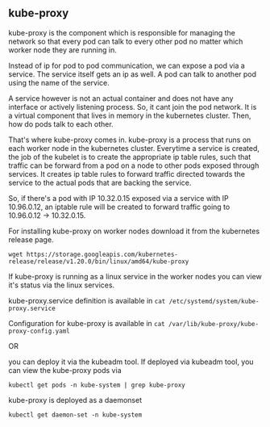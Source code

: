 ## kube-proxy

kube-proxy is the component which is responsible for managing the network so that
every pod can talk to every other pod no matter which worker node they are running in.

Instead of ip for pod to pod communication, we can expose a pod via a service.
The service itself gets an ip as well.
A pod can talk to another pod using the name of the service.

A service however is not an actual container and does not have any interface or actively listening process.
So, it cant join the pod network. It is a virtual component that lives in memory in the kubernetes cluster.
Then, how do pods talk to each other.

That's where kube-proxy comes in. kube-proxy is a process that runs on each worker node in the kubernetes cluster.
Everytime a service is created, the job of the kubelet is to create the appropriate ip table rules,
such that traffic can be forward from a pod on a node to other pods exposed through services.
It creates ip table rules to forward traffic directed towards the service to the actual pods that are backing the service.

So, if there's a pod with IP 10.32.0.15 exposed via a service with IP 10.96.0.12, an iptable rule
will be created to forward traffic going to 10.96.0.12 -> 10.32.0.15.

For installing kube-proxy on worker nodes download it from the kubernetes release page.
```
wget https://storage.googleapis.com/kubernetes-release/release/v1.20.0/bin/linux/amd64/kube-proxy
```

If kube-proxy is running as a linux service in the worker nodes you can view it's status via the linux services.

kube-proxy.service definition is available in
`cat /etc/systemd/system/kube-proxy.service`

Configuration for kube-proxy is available in
`cat /var/lib/kube-proxy/kube-proxy-config.yaml`

OR

you can deploy it via the kubeadm tool.
If deployed via kubeadm tool, you can view the kube-proxy pods via

`kubectl get pods -n kube-system | grep kube-proxy`

kube-proxy is deployed as a daemonset

`kubectl get daemon-set -n kube-system`
